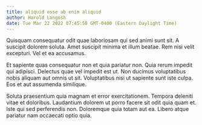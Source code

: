 ```yaml
---
title: aliquid esse ab enim aliquid
author: Harold Langosh
date: Tue Mar 22 2022 07:45:58 GMT-0400 (Eastern Daylight Time)
---
```

Quisquam consequatur odit quae laboriosam qui sed animi sunt sit. A suscipit dolorem soluta. Amet suscipit minima et illum beatae. Rem nisi velit excepturi. Vel et ea accusamus.

 Et sapiente quas consequatur non et quia pariatur non. Quia rerum impedit qui adipisci. Delectus quae vel impedit est ut. Non ducimus voluptatibus nobis aliquam aut omnis ut sit. Voluptatibus nisi ut sapiente sunt iste culpa. Eos et aut assumenda similique.

 Soluta praesentium quia magnam et error exercitationem. Tempora deleniti vitae et doloribus. Laudantium dolorem ut porro facere sit odit quia quam et. Iste qui sed perferendis non. Doloremque quia totam aut ea. Libero atque pariatur nam occaecati optio quia.